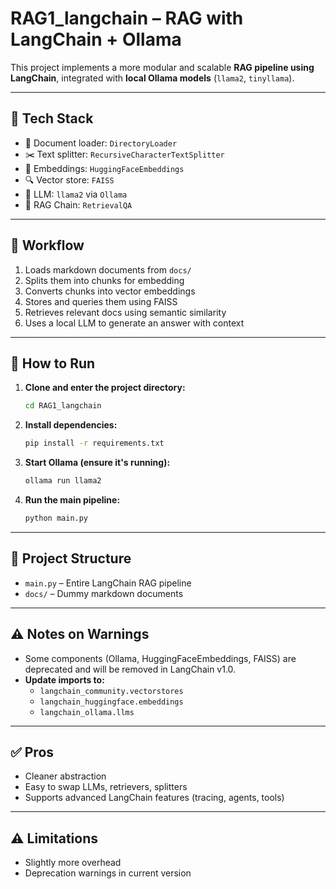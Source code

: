 # RAG1_langchain – RAG with LangChain + Ollama

This project implements a more modular and scalable **RAG pipeline using LangChain**, integrated with **local Ollama models** (`llama2`, `tinyllama`).

---

## 🔧 Tech Stack
- 📄 Document loader: `DirectoryLoader`
- ✂️ Text splitter: `RecursiveCharacterTextSplitter`
- 🧠 Embeddings: `HuggingFaceEmbeddings`
- 🔍 Vector store: `FAISS`
- 💬 LLM: `llama2` via `Ollama`
- 🧱 RAG Chain: `RetrievalQA`

---

## 🔁 Workflow
1. Loads markdown documents from `docs/`
2. Splits them into chunks for embedding
3. Converts chunks into vector embeddings
4. Stores and queries them using FAISS
5. Retrieves relevant docs using semantic similarity
6. Uses a local LLM to generate an answer with context

---
## 🚀 How to Run

1. **Clone and enter the project directory:**
    ```bash
    cd RAG1_langchain
    ```
2. **Install dependencies:**
    ```bash
    pip install -r requirements.txt
    ```
3. **Start Ollama (ensure it's running):**
    ```bash
    ollama run llama2
    ```
4. **Run the main pipeline:**
    ```bash
    python main.py
    ```

---

## 📁 Project Structure

- `main.py` – Entire LangChain RAG pipeline
- `docs/` – Dummy markdown documents

---

## ⚠️ Notes on Warnings

- Some components (Ollama, HuggingFaceEmbeddings, FAISS) are deprecated and will be removed in LangChain v1.0.
- **Update imports to:**
  - `langchain_community.vectorstores`
  - `langchain_huggingface.embeddings`
  - `langchain_ollama.llms`

---

## ✅ Pros

- Cleaner abstraction
- Easy to swap LLMs, retrievers, splitters
- Supports advanced LangChain features (tracing, agents, tools)

---

## ⚠️ Limitations

- Slightly more overhead
- Deprecation warnings in current version
